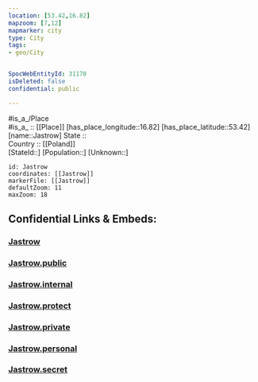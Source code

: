 ```yaml
---
location: [53.42,16.82] 
mapzoom: [7,12] 
mapmarker: city 
type: City
tags:
- geo/City


SpocWebEntityId: 31170
isDeleted: false
confidential: public

---
```

#is_a_/Place  
#is_a_ :: [[Place]] 
[has_place_longitude::16.82] 
[has_place_latitude::53.42] 
[name::Jastrow] 
State ::  
Country :: [[Poland]]  
[StateId::] 
[Population::] 
[Unknown::] 


```leaflet
id: Jastrow
coordinates: [[Jastrow]] 
markerFile: [[Jastrow]] 
defaultZoom: 11 
maxZoom: 18
```


## Confidential Links & Embeds: 

### [Jastrow](/_Standards/Earth/Continent/Europe/Europe~East/Poland/Provinces~Poland/Greater_Poland/City/Jastrow.md) 

### [Jastrow.public](/_public/Earth/Continent/Europe/Europe~East/Poland/Provinces~Poland/Greater_Poland/City/Jastrow.public.md) 

### [Jastrow.internal](/_internal/Earth/Continent/Europe/Europe~East/Poland/Provinces~Poland/Greater_Poland/City/Jastrow.internal.md) 

### [Jastrow.protect](/_protect/Earth/Continent/Europe/Europe~East/Poland/Provinces~Poland/Greater_Poland/City/Jastrow.protect.md) 

### [Jastrow.private](/_private/Earth/Continent/Europe/Europe~East/Poland/Provinces~Poland/Greater_Poland/City/Jastrow.private.md) 

### [Jastrow.personal](/_personal/Earth/Continent/Europe/Europe~East/Poland/Provinces~Poland/Greater_Poland/City/Jastrow.personal.md) 

### [Jastrow.secret](/_secret/Earth/Continent/Europe/Europe~East/Poland/Provinces~Poland/Greater_Poland/City/Jastrow.secret.md)

